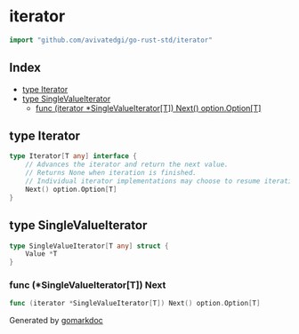 <!-- Code generated by gomarkdoc. DO NOT EDIT -->

# iterator

```go
import "github.com/avivatedgi/go-rust-std/iterator"
```

## Index

- [type Iterator](<#type-iterator>)
- [type SingleValueIterator](<#type-singlevalueiterator>)
  - [func (iterator *SingleValueIterator[T]) Next() option.Option[T]](<#func-singlevalueiteratort-next>)


## type Iterator

```go
type Iterator[T any] interface {
    // Advances the iterator and return the next value.
    // Returns None when iteration is finished.
    // Individual iterator implementations may choose to resume iteration, and so calling Next() again may or may not eventually start returning Some(T) again at some point.
    Next() option.Option[T]
}
```

## type SingleValueIterator

```go
type SingleValueIterator[T any] struct {
    Value *T
}
```

### func \(\*SingleValueIterator\[T\]\) Next

```go
func (iterator *SingleValueIterator[T]) Next() option.Option[T]
```



Generated by [gomarkdoc](<https://github.com/princjef/gomarkdoc>)
